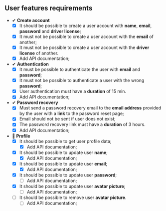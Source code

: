 ## User features requirements

- ✔ **Create account**
  - [x] It should be possible to create a user account with **name**, **email**, **password** and **driver license**;
  - [x] It must not be possible to create a user account with the **email** of another;
  - [x] It must not be possible to create a user account with the **driver license** of another.
  - [x] Add API documentation;

- ✔ **Authentication**
  - [x] It must be possible to authenticate the user with **email** and **password**;
  - [x] It must not be possible to authenticate a user with the wrong **password**;
  - [x] User authentication must have a **duration** of 15 min.
  - [x] Add API documentation;

- ✔ **Password recovery**
  - [x] Must send a password recovery email to the **email address** provided by the user with a **link** to the password reset page;
  - [x] Email should not be sent if user does not exist;
  - [x] The password recovery link must have a **duration** of 3 hours.
  - [x] Add API documentation;

- 📅 **Profile**
  - [x] It should be possible to get user profile data;
    - [x] Add API documentation;
  - [x] It should be possible to update user **name**;
    - [x] Add API documentation;
  - [x] It should be possible to update user **email**;
    - [x] Add API documentation;
  - [x] It should be possible to update user **password**;
    - [ ] Add API documentation;
  - [x] It should be possible to update user **avatar picture**;
    - [ ] Add API documentation;
  - [ ] It should be possible to remove user **avatar picture**.
    - [ ] Add API documentation;
